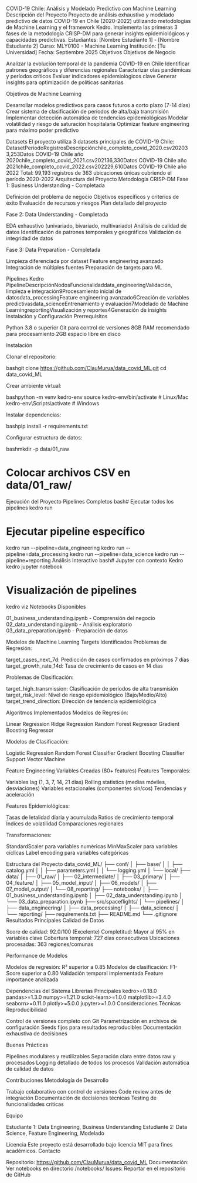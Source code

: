 COVID-19 Chile: Análisis y Modelado Predictivo con Machine Learning
Descripción del Proyecto
Proyecto de análisis exhaustivo y modelado predictivo de datos COVID-19 en Chile (2020-2022) utilizando metodologías de Machine Learning y el framework Kedro. Implementa las primeras 3 fases de la metodología CRISP-DM para generar insights epidemiológicos y capacidades predictivas.
Estudiantes: [Nombre Estudiante 1] - [Nombre Estudiante 2]
Curso: MLY0100 - Machine Learning
Institución: [Tu Universidad]
Fecha: Septiembre 2025
Objetivos
Objetivos de Negocio

Analizar la evolución temporal de la pandemia COVID-19 en Chile
Identificar patrones geográficos y diferencias regionales
Caracterizar olas pandémicas y períodos críticos
Evaluar indicadores epidemiológicos clave
Generar insights para optimización de políticas sanitarias

Objetivos de Machine Learning

Desarrollar modelos predictivos para casos futuros a corto plazo (7-14 días)
Crear sistema de clasificación de períodos de alta/baja transmisión
Implementar detección automática de tendencias epidemiológicas
Modelar volatilidad y riesgo de saturación hospitalaria
Optimizar feature engineering para máximo poder predictivo

Datasets
El proyecto utiliza 3 datasets principales de COVID-19 Chile:
DatasetPeríodoRegistrosDescripciónchile_completo_covid_2020.csv202033,253Datos COVID-19 Chile año 2020chile_completo_covid_2021.csv202136,330Datos COVID-19 Chile año 2021chile_completo_covid_2022.csv202229,610Datos COVID-19 Chile año 2022
Total: 99,193 registros de 363 ubicaciones únicas cubriendo el período 2020-2022
Arquitectura del Proyecto
Metodología CRISP-DM
Fase 1: Business Understanding - Completada

Definición del problema de negocio
Objetivos específicos y criterios de éxito
Evaluación de recursos y riesgos
Plan detallado del proyecto

Fase 2: Data Understanding - Completada

EDA exhaustivo (univariado, bivariado, multivariado)
Análisis de calidad de datos
Identificación de patrones temporales y geográficos
Validación de integridad de datos

Fase 3: Data Preparation - Completada

Limpieza diferenciada por dataset
Feature engineering avanzado
Integración de múltiples fuentes
Preparación de targets para ML

Pipelines Kedro
PipelineDescripciónNodosFuncionalidaddata_engineeringValidación, limpieza e integración9Procesamiento inicial de datosdata_processingFeature engineering avanzado6Creación de variables predictivasdata_scienceEntrenamiento y evaluación7Modelado de Machine LearningreportingVisualización y reportes4Generación de insights
Instalación y Configuración
Prerrequisitos

Python 3.8 o superior
Git para control de versiones
8GB RAM recomendado para procesamiento
2GB espacio libre en disco

Instalación

Clonar el repositorio:

bashgit clone https://github.com/ClauMurua/data_covid_ML.git
cd data_covid_ML

Crear ambiente virtual:

bashpython -m venv kedro-env
source kedro-env/bin/activate  # Linux/Mac
kedro-env\Scripts\activate     # Windows

Instalar dependencias:

bashpip install -r requirements.txt

Configurar estructura de datos:

bashmkdir -p data/01_raw
# Colocar archivos CSV en data/01_raw/
Ejecución del Proyecto
Pipelines Completos
bash# Ejecutar todos los pipelines
kedro run

# Ejecutar pipeline específico
kedro run --pipeline=data_engineering
kedro run --pipeline=data_processing
kedro run --pipeline=data_science
kedro run --pipeline=reporting
Análisis Interactivo
bash# Jupyter con contexto Kedro
kedro jupyter notebook

# Visualización de pipelines
kedro viz
Notebooks Disponibles

01_business_understanding.ipynb - Comprensión del negocio
02_data_understanding.ipynb - Análisis exploratorio
03_data_preparation.ipynb - Preparación de datos

Modelos de Machine Learning
Targets Identificados
Problemas de Regresión:

target_cases_next_7d: Predicción de casos confirmados en próximos 7 días
target_growth_rate_14d: Tasa de crecimiento de casos en 14 días

Problemas de Clasificación:

target_high_transmission: Clasificación de períodos de alta transmisión
target_risk_level: Nivel de riesgo epidemiológico (Bajo/Medio/Alto)
target_trend_direction: Dirección de tendencia epidemiológica

Algoritmos Implementados
Modelos de Regresión:

Linear Regression
Ridge Regression
Random Forest Regressor
Gradient Boosting Regressor

Modelos de Clasificación:

Logistic Regression
Random Forest Classifier
Gradient Boosting Classifier
Support Vector Machine

Feature Engineering
Variables Creadas (80+ features)
Features Temporales:

Variables lag (1, 3, 7, 14, 21 días)
Rolling statistics (medias móviles, desviaciones)
Variables estacionales (componentes sin/cos)
Tendencias y aceleración

Features Epidemiológicas:

Tasas de letalidad diaria y acumulada
Ratios de crecimiento temporal
Índices de volatilidad
Comparaciones regionales

Transformaciones:

StandardScaler para variables numéricas
MinMaxScaler para variables cíclicas
Label encoding para variables categóricas

Estructura del Proyecto
data_covid_ML/
├── conf/
│   ├── base/
│   │   ├── catalog.yml
│   │   ├── parameters.yml
│   │   └── logging.yml
│   └── local/
├── data/
│   ├── 01_raw/
│   ├── 02_intermediate/
│   ├── 03_primary/
│   ├── 04_feature/
│   ├── 05_model_input/
│   ├── 06_models/
│   ├── 07_model_output/
│   └── 08_reporting/
├── notebooks/
│   ├── 01_business_understanding.ipynb
│   ├── 02_data_understanding.ipynb
│   └── 03_data_preparation.ipynb
├── src/spaceflights/
│   └── pipelines/
│       ├── data_engineering/
│       ├── data_processing/
│       ├── data_science/
│       └── reporting/
├── requirements.txt
├── README.md
└── .gitignore
Resultados Principales
Calidad de Datos

Score de calidad: 92.0/100 (Excelente)
Completitud: Mayor al 95% en variables clave
Cobertura temporal: 727 días consecutivos
Ubicaciones procesadas: 363 regiones/comunas

Performance de Modelos

Modelos de regresión: R² superior a 0.85
Modelos de clasificación: F1-Score superior a 0.80
Validación temporal implementada
Feature importance analizada

Dependencias del Sistema
Librerías Principales
kedro>=0.18.0
pandas>=1.3.0
numpy>=1.21.0
scikit-learn>=1.0.0
matplotlib>=3.4.0
seaborn>=0.11.0
plotly>=5.0.0
jupyter>=1.0.0
Consideraciones Técnicas
Reproducibilidad

Control de versiones completo con Git
Parametrización en archivos de configuración
Seeds fijos para resultados reproducibles
Documentación exhaustiva de decisiones

Buenas Prácticas

Pipelines modulares y reutilizables
Separación clara entre datos raw y procesados
Logging detallado de todos los procesos
Validación automática de calidad de datos

Contribuciones
Metodología de Desarrollo

Trabajo colaborativo con control de versiones
Code review antes de integración
Documentación de decisiones técnicas
Testing de funcionalidades críticas

Equipo

Estudiante 1: Data Engineering, Business Understanding
Estudiante 2: Data Science, Feature Engineering, Modelado

Licencia
Este proyecto está desarrollado bajo licencia MIT para fines académicos.
Contacto

Repositorio: https://github.com/ClauMurua/data_covid_ML
Documentación: Ver notebooks en directorio /notebooks/
Issues: Reportar en el repositorio de GitHub